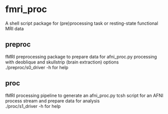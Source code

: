 # fmri_proc
A shell script package for (pre)processing task or resting-state functional MRI data

## preproc
fMRI preprocessing package to prepare data for afni_proc.py processing with deoblique and skullstrip (brain extraction) options <br/>
./preproc/s0_driver -h for help

## proc
fMRI processing pipeline to generate an afni_proc.py tcsh script for an AFNI process stream and prepare data for analysis <br/>
./proc/s1_driver -h for help
